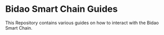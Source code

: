 # Bidao Smart Chain Guides

This Repository contains various guides on how to interact with the Bidao Smart Chain.
